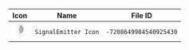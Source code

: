 | Icon | Name | File ID |
| ---  | ---  | ---     |
| ![](SignalEmitter%20Icon.png) | `SignalEmitter Icon` | `-7208649984540925430` |
